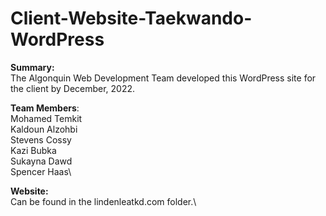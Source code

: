 # Client-Website-Taekwando-WordPress

**Summary:**\
The Algonquin Web Development Team developed this WordPress site for the client by December, 2022.

**Team Members**:\
Mohamed Temkit\
Kaldoun Alzohbi\
Stevens Cossy\
Kazi Bubka\
Sukayna Dawd\
Spencer Haas\

**Website:**\
Can be found in the lindenleatkd.com folder.\
